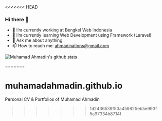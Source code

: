 <<<<<<< HEAD
### Hi there 👋



- 🔭 I’m currently working at Bengkel Web Indonesia
- 🌱 I’m currently learning Web Development using Framework (Laravel)
- 💬 Ask me about anything
- 📫 How to reach me: ahmadinations@gmail.com

![Muhamad Ahmadin's github stats](https://github-readme-stats.vercel.app/api?username=MuhamadAhmadin)


=======
# muhamadahmadin.github.io
Personal CV &amp; Portfolios of Muhamad Ahmadin
>>>>>>> 1d2436539f53a459825eb5e993f5a97334b8714f
